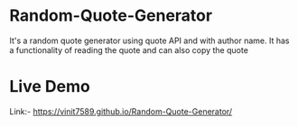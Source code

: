 # Random-Quote-Generator
It's a random quote generator using quote API and with author name. It has a functionality of reading the quote and can also copy the quote

# Live Demo
Link:-  https://vinit7589.github.io/Random-Quote-Generator/  
